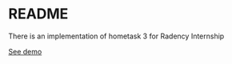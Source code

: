 # README

There is an implementation of hometask 3 for Radency Internship

[See demo](https://anastasiia-radency-hometask-03.herokuapp.com/docs/)
